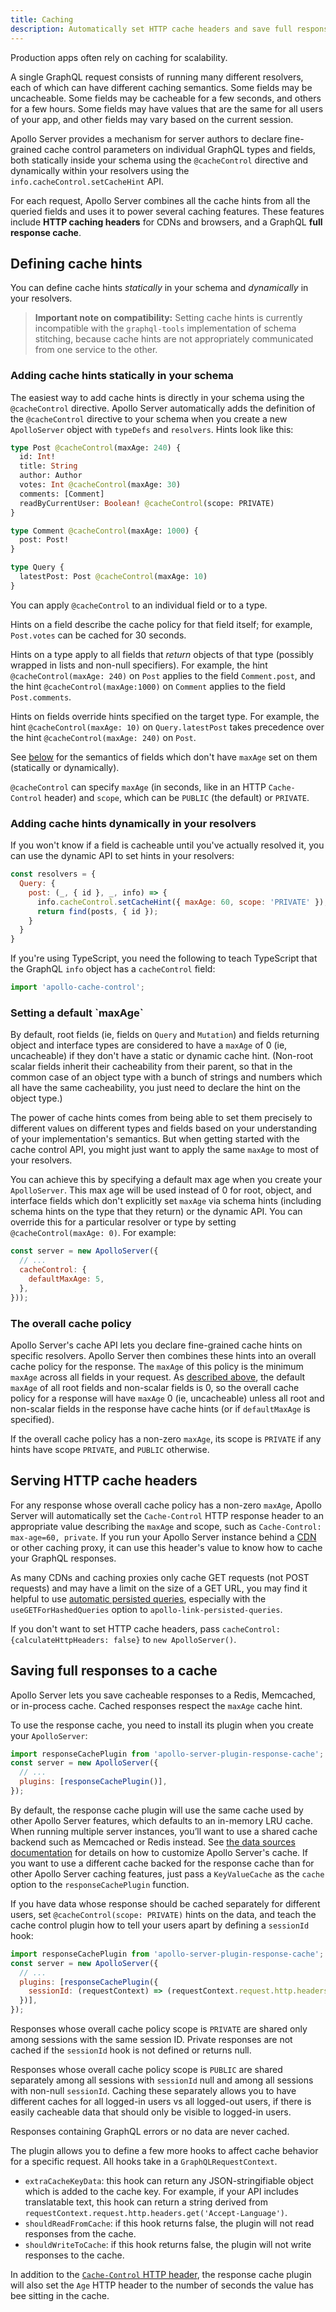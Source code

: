 ```yaml
---
title: Caching
description: Automatically set HTTP cache headers and save full responses in a cache.
---
```


Production apps often rely on caching for scalability.

A single GraphQL request consists of running many different resolvers, each of which can have different caching semantics. Some fields may be uncacheable. Some fields may be cacheable for a few seconds, and others for a few hours. Some fields may have values that are the same for all users of your app, and other fields may vary based on the current session.

Apollo Server provides a mechanism for server authors to declare fine-grained cache control parameters on individual GraphQL types and fields, both statically inside your schema using the `@cacheControl` directive and dynamically within your resolvers using the `info.cacheControl.setCacheHint` API.

For each request, Apollo Server combines all the cache hints from all the queried fields and uses it to power several caching features. These features include **HTTP caching headers** for CDNs and browsers, and a GraphQL **full response cache**.


## Defining cache hints

You can define cache hints *statically* in your schema and *dynamically* in your resolvers.

> **Important note on compatibility:** Setting cache hints is currently incompatible with the `graphql-tools` implementation of schema stitching, because cache hints are not appropriately communicated from one service to the other.

### Adding cache hints statically in your schema

The easiest way to add cache hints is directly in your schema using the `@cacheControl` directive. Apollo Server automatically adds the definition of the `@cacheControl` directive to your schema when you create a new `ApolloServer` object with `typeDefs` and `resolvers`. Hints look like this:

```graphql
type Post @cacheControl(maxAge: 240) {
  id: Int!
  title: String
  author: Author
  votes: Int @cacheControl(maxAge: 30)
  comments: [Comment]
  readByCurrentUser: Boolean! @cacheControl(scope: PRIVATE)
}

type Comment @cacheControl(maxAge: 1000) {
  post: Post!
}

type Query {
  latestPost: Post @cacheControl(maxAge: 10)
}
```

You can apply `@cacheControl` to an individual field or to a type.

Hints on a field describe the cache policy for that field itself; for example, `Post.votes` can be cached for 30 seconds.

Hints on a type apply to all fields that *return* objects of that type (possibly wrapped in lists and non-null specifiers). For example, the hint `@cacheControl(maxAge: 240)` on `Post` applies to the field `Comment.post`, and the hint `@cacheControl(maxAge:1000)` on `Comment` applies to the field `Post.comments`.

Hints on fields override hints specified on the target type. For example, the hint `@cacheControl(maxAge: 10)` on `Query.latestPost` takes precedence over the hint `@cacheControl(maxAge: 240)` on `Post`.

See [below](#default-maxage) for the semantics of fields which don't have `maxAge` set on them (statically or dynamically).

`@cacheControl` can specify `maxAge` (in seconds, like in an HTTP `Cache-Control` header) and `scope`, which can be `PUBLIC` (the default) or `PRIVATE`.


### Adding cache hints dynamically in your resolvers

If you won't know if a field is cacheable until you've actually resolved it, you can use the dynamic API to set hints in your resolvers:

```javascript
const resolvers = {
  Query: {
    post: (_, { id }, _, info) => {
      info.cacheControl.setCacheHint({ maxAge: 60, scope: 'PRIVATE' });
      return find(posts, { id });
    }
  }
}
```

If you're using TypeScript, you need the following to teach TypeScript that the GraphQL `info` object has a `cacheControl` field:
```javascript
import 'apollo-cache-control';
```


<h3 id="default-maxage">Setting a default `maxAge`</h3>

By default, root fields (ie, fields on `Query` and `Mutation`) and fields returning object and interface types are considered to have a `maxAge` of 0 (ie, uncacheable) if they don't have a static or dynamic cache hint. (Non-root scalar fields inherit their cacheability from their parent, so that in the common case of an object type with a bunch of strings and numbers which all have the same cacheability, you just need to declare the hint on the object type.)

The power of cache hints comes from being able to set them precisely to different values on different types and fields based on your understanding of your implementation's semantics. But when getting started with the cache control API, you might just want to apply the same `maxAge` to most of your resolvers.

You can achieve this by specifying a default max age when you create your `ApolloServer`. This max age will be used instead of 0 for root, object, and interface fields which don't explicitly set `maxAge` via schema hints (including schema hints on the type that they return) or the dynamic API. You can override this for a particular resolver or type by setting `@cacheControl(maxAge: 0)`. For example:

```javascript
const server = new ApolloServer({
  // ...
  cacheControl: {
    defaultMaxAge: 5,
  },
}));
```


### The overall cache policy

Apollo Server's cache API lets you declare fine-grained cache hints on specific resolvers. Apollo Server then combines these hints into an overall cache policy for the response. The `maxAge` of this policy is the minimum `maxAge` across all fields in your request. As [described above](#default-maxage), the default `maxAge` of all root fields and non-scalar fields is 0, so the overall cache policy for a response will have `maxAge` 0 (ie, uncacheable) unless all root and non-scalar fields in the response have cache hints (or if `defaultMaxAge` is specified).

If the overall cache policy has a non-zero `maxAge`, its scope is `PRIVATE` if any hints have scope `PRIVATE`, and `PUBLIC` otherwise.


<h2 id="http-cache-headers">Serving HTTP cache headers</h2>

For any response whose overall cache policy has a non-zero `maxAge`, Apollo Server will automatically set the `Cache-Control` HTTP response header to an appropriate value describing the `maxAge` and scope, such as `Cache-Control: max-age=60, private`.  If you run your Apollo Server instance behind a [CDN](https://en.wikipedia.org/wiki/Content_delivery_network) or other caching proxy, it can use this header's value to know how to cache your GraphQL responses.

As many CDNs and caching proxies only cache GET requests (not POST requests) and may have a limit on the size of a GET URL, you may find it helpful to use [automatic persisted queries](https://github.com/apollographql/apollo-link-persisted-queries), especially with the `useGETForHashedQueries` option to `apollo-link-persisted-queries`.

If you don't want to set HTTP cache headers, pass `cacheControl: {calculateHttpHeaders: false}` to `new ApolloServer()`.


## Saving full responses to a cache

Apollo Server lets you save cacheable responses to a Redis, Memcached, or in-process cache. Cached responses respect the `maxAge` cache hint.

To use the response cache, you need to install its plugin when you create your `ApolloServer`:

```javascript
import responseCachePlugin from 'apollo-server-plugin-response-cache';
const server = new ApolloServer({
  // ...
  plugins: [responseCachePlugin()],
});
```

By default, the response cache plugin will use the same cache used by other Apollo Server features, which defaults to an in-memory LRU cache. When running multiple server instances, you’ll want to use a shared cache backend such as Memcached or Redis instead.  See [the data sources documentation](./data-sources.html#Using-Memcached-Redis-as-a-cache-storage-backend) for details on how to customize Apollo Server's cache.  If you want to use a different cache backed for the response cache than for other Apollo Server caching features, just pass a `KeyValueCache` as the `cache` option to the `responseCachePlugin` function.

If you have data whose response should be cached separately for different users, set `@cacheControl(scope: PRIVATE)` hints on the data, and teach the cache control plugin how to tell your users apart by defining a `sessionId` hook:

```javascript
import responseCachePlugin from 'apollo-server-plugin-response-cache';
const server = new ApolloServer({
  // ...
  plugins: [responseCachePlugin({
    sessionId: (requestContext) => (requestContext.request.http.headers.get('sessionid') || null),
  })],
});
```

Responses whose overall cache policy scope is `PRIVATE` are shared only among sessions with the same session ID. Private responses are not cached if the `sessionId` hook is not defined or returns null.

Responses whose overall cache policy scope is `PUBLIC` are shared separately among all sessions with `sessionId` null and among all sessions with non-null `sessionId`.  Caching these separately allows you to have different caches for all logged-in users vs all logged-out users, if there is easily cacheable data that should only be visible to logged-in users.

Responses containing GraphQL errors or no data are never cached.

The plugin allows you to define a few more hooks to affect cache behavior for a specific request. All hooks take in a `GraphQLRequestContext`.

- `extraCacheKeyData`: this hook can return any JSON-stringifiable object which is added to the cache key. For example, if your API includes translatable text, this hook can return a string derived from `requestContext.request.http.headers.get('Accept-Language')`.
- `shouldReadFromCache`: if this hook returns false, the plugin will not read responses from the cache.
- `shouldWriteToCache`: if this hook returns false, the plugin will not write responses to the cache.

In addition to the [`Cache-Control` HTTP header](#http-cache-headers), the response cache plugin will also set the `Age` HTTP header to the number of seconds the value has bee sitting in the cache.
